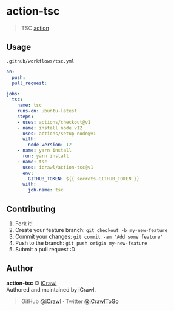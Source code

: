 # action-tsc
> TSC [action](https://github.com/features/actions)

## Usage

`.github/workflows/tsc.yml`
```yml
on:
  push:
  pull_request:

jobs:
  tsc:
    name: tsc
    runs-on: ubuntu-latest
    steps:
    - uses: actions/checkout@v1
    - name: install node v12
      uses: actions/setup-node@v1
      with:
        node-version: 12
    - name: yarn install
      run: yarn install
    - name: tsc
      uses: icrawl/action-tsc@v1
      env:
        GITHUB_TOKEN: ${{ secrets.GITHUB_TOKEN }}
      with:
        job-name: tsc
```

## Contributing

1. Fork it!
2. Create your feature branch: `git checkout -b my-new-feature`
3. Commit your changes: `git commit -am 'Add some feature'`
4. Push to the branch: `git push origin my-new-feature`
5. Submit a pull request :D

## Author

**action-tsc** © [iCrawl](https://github.com/iCrawl)  
Authored and maintained by iCrawl.

> GitHub [@iCrawl](https://github.com/iCrawl) · Twitter [@iCrawlToGo](https://twitter.com/iCrawlToGo)
